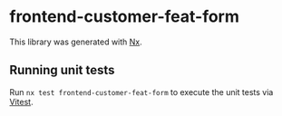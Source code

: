 # frontend-customer-feat-form

This library was generated with [Nx](https://nx.dev).

## Running unit tests

Run `nx test frontend-customer-feat-form` to execute the unit tests via [Vitest](https://vitest.dev/).
